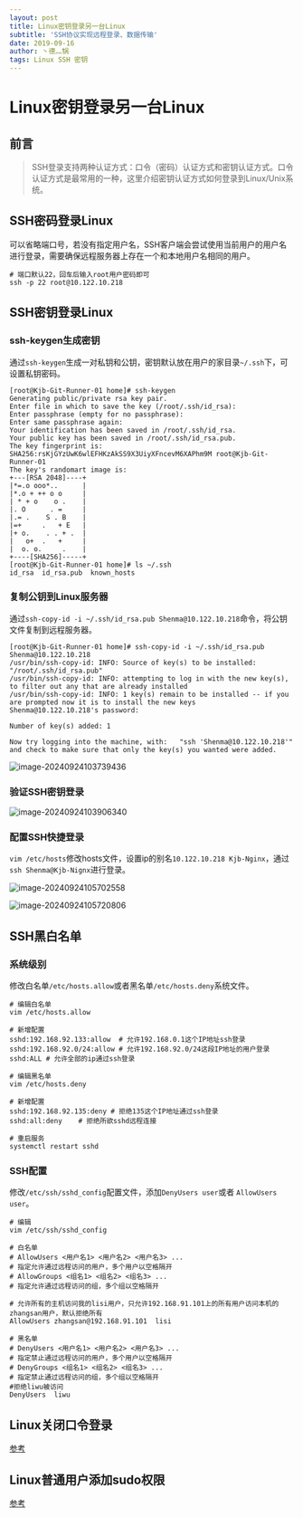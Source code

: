 ```yaml
---
layout: post
title: Linux密钥登录另一台Linux
subtitle: 'SSH协议实现远程登录、数据传输'
date: 2019-09-16
author: 丶德灬锅
tags: Linux SSH 密钥
---
```


# Linux密钥登录另一台Linux

## 前言

> SSH登录支持两种认证方式：口令（密码）认证方式和密钥认证方式。口令认证方式是最常用的一种，这里介绍密钥认证方式如何登录到Linux/Unix系统。

## SSH密码登录Linux

可以省略端口号，若没有指定用户名，SSH客户端会尝试使用当前用户的用户名进行登录，需要确保远程服务器上存在一个和本地用户名相同的用户。

```shell
# 端口默认22，回车后输入root用户密码即可
ssh -p 22 root@10.122.10.218
```

## SSH密钥登录Linux

### ssh-keygen生成密钥

通过`ssh-keygen`生成一对私钥和公钥，密钥默认放在用户的家目录`~/.ssh`下，可设置私钥密码。

```shell
[root@Kjb-Git-Runner-01 home]# ssh-keygen
Generating public/private rsa key pair.
Enter file in which to save the key (/root/.ssh/id_rsa): 
Enter passphrase (empty for no passphrase): 
Enter same passphrase again: 
Your identification has been saved in /root/.ssh/id_rsa.
Your public key has been saved in /root/.ssh/id_rsa.pub.
The key fingerprint is:
SHA256:rsKjGYzUwK6wlEFHKzAkSS9X3UiyXFncevM6XAPhm9M root@Kjb-Git-Runner-01
The key's randomart image is:
+---[RSA 2048]----+
|*=.o ooo*..      |
|*.o + ++ o o     |
| * + o    o .    |
|. O      . =     |
|.= .    S . B    |
|=+     .   + E   |
|+ o.    . . + .  |
|   o+  .   +     |
|  o. o.     .    |
+----[SHA256]-----+
[root@Kjb-Git-Runner-01 home]# ls ~/.ssh
id_rsa  id_rsa.pub  known_hosts
```

### 复制公钥到Linux服务器

通过`ssh-copy-id -i ~/.ssh/id_rsa.pub Shenma@10.122.10.218`命令，将公钥文件复制到远程服务器。

```shell
[root@Kjb-Git-Runner-01 home]# ssh-copy-id -i ~/.ssh/id_rsa.pub Shenma@10.122.10.218
/usr/bin/ssh-copy-id: INFO: Source of key(s) to be installed: "/root/.ssh/id_rsa.pub"
/usr/bin/ssh-copy-id: INFO: attempting to log in with the new key(s), to filter out any that are already installed
/usr/bin/ssh-copy-id: INFO: 1 key(s) remain to be installed -- if you are prompted now it is to install the new keys
Shenma@10.122.10.218's password: 

Number of key(s) added: 1

Now try logging into the machine, with:   "ssh 'Shenma@10.122.10.218'"
and check to make sure that only the key(s) you wanted were added.
```

![image-20240924103739436](C:\Users\admin\AppData\Roaming\Typora\typora-user-images\2019-09-16-Linux密钥登录另一台Linux-image-20240924103739436.png)

### 验证SSH密钥登录

![image-20240924103906340](C:\Users\admin\AppData\Roaming\Typora\typora-user-images\2019-09-16-Linux密钥登录另一台Linux-image-20240924103906340.png)

### 配置SSH快捷登录

`vim /etc/hosts`修改hosts文件，设置ip的别名`10.122.10.218 Kjb-Nginx`，通过`ssh Shenma@Kjb-Nignx`进行登录。

![image-20240924105702558](C:\Users\admin\AppData\Roaming\Typora\typora-user-images\2019-09-16-Linux密钥登录另一台Linux-image-20240924105702558.png)

![image-20240924105720806](C:\Users\admin\AppData\Roaming\Typora\typora-user-images\2019-09-16-Linux密钥登录另一台Linux-image-20240924105720806.png)

## SSH黑白名单

### 系统级别

修改白名单`/etc/hosts.allow`或者黑名单`/etc/hosts.deny`系统文件。

```shell
# 编辑白名单
vim /etc/hosts.allow

# 新增配置
sshd:192.168.92.133:allow  # 允许192.168.0.1这个IP地址ssh登录
sshd:192.168.92.0/24:allow # 允许192.168.92.0/24这段IP地址的用户登录
sshd:ALL # 允许全部的ip通过ssh登录 

# 编辑黑名单
vim /etc/hosts.deny

# 新增配置
sshd:192.168.92.135:deny # 拒绝135这个IP地址通过ssh登录
sshd:all:deny    # 拒绝所欲sshd远程连接

# 重启服务
systemctl restart sshd
```

### SSH配置

修改`/etc/ssh/sshd_config`配置文件，添加`DenyUsers user`或者 `AllowUsers user`。

```shell
# 编辑
vim /etc/ssh/sshd_config

# 白名单
# AllowUsers <用户名1> <用户名2> <用户名3> ...
# 指定允许通过远程访问的用户，多个用户以空格隔开
# AllowGroups <组名1> <组名2> <组名3> ...
# 指定允许通过远程访问的组，多个组以空格隔开

# 允许所有的主机访问我的lisi用户，只允许192.168.91.101上的所有用户访问本机的zhangsan用户，默认拒绝所有
AllowUsers zhangsan@192.168.91.101  lisi

# 黑名单
# DenyUsers <用户名1> <用户名2> <用户名3> ...
# 指定禁止通过远程访问的用户，多个用户以空格隔开
# DenyGroups <组名1> <组名2> <组名3> ...
# 指定禁止通过远程访问的组，多个组以空格隔开
#拒绝liwu被访问
DenyUsers  liwu
```

## Linux关闭口令登录

[参考](https://blog.lideyu.com/2019/08/04/Xshell%E5%AF%86%E9%92%A5%E7%99%BB%E5%BD%95Linux.html#linux%E5%85%B3%E9%97%AD%E5%8F%A3%E4%BB%A4%E7%99%BB%E5%BD%95)

## Linux普通用户添加sudo权限

[参考](https://blog.lideyu.com/2019/08/04/Xshell%E5%AF%86%E9%92%A5%E7%99%BB%E5%BD%95Linux.html#linux%E6%99%AE%E9%80%9A%E7%94%A8%E6%88%B7%E6%B7%BB%E5%8A%A0sudo%E6%9D%83%E9%99%90)